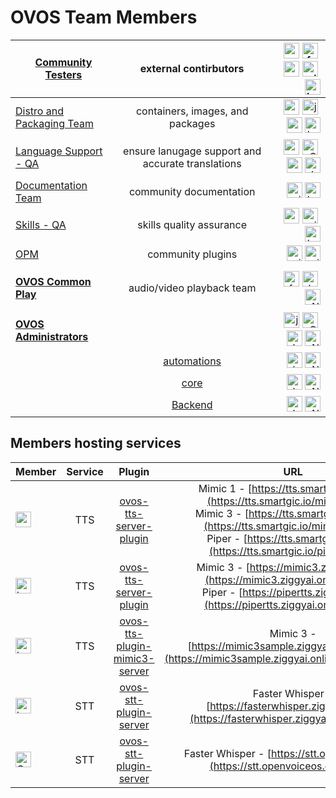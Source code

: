 # OVOS Team Members

| [Community Testers](https://github.com/orgs/OpenVoiceOS/teams/community-testers) | external contirbutors | <div><span><a href="https://github.com/goldyfruit"><img src="https://avatars.githubusercontent.com/u/614115?v=4" alt="goldyfruit" width="25" height="25"></a>&nbsp;<a href="/forslund"><img src="https://avatars.githubusercontent.com/u/804543?v=4" alt="forslund" width="25" height="25"></a>&nbsp;<a href="https://github.com/emphasize"><img src="https://avatars.githubusercontent.com/u/25036977?v=4" alt="emphasize" width="25" height="25"></a>&nbsp;<a href="https://github.com/mikejgray"><img src="https://avatars.githubusercontent.com/u/30268971?v=4" alt="mikejgray" width="25" height="25"></a>&nbsp;<a href="https://github.com/builderjer"><img src="https://avatars.githubusercontent.com/u/34875857?v=4" alt="builderjer" width="25" height="25"></a></span></div> |
|---|:---:|---:|
| [Distro and Packaging Team](https://github.com/orgs/OpenVoiceOS/teams/distro-packaging-team) | containers, images, and packages | <div><span><a href="https://github.com/goldyfruit"><img src="https://avatars.githubusercontent.com/u/614115?v=4" alt="goldyfruit" width="25" height="25"></a>&nbsp;<a href="https://github.com/j1nx"><img src="https://avatars.githubusercontent.com/u/641281?v=4" alt="j1nx" width="25" height="25"></a>&nbsp;<a href="https://github.com/emphasize"><img src="https://avatars.githubusercontent.com/u/25036977?v=4" alt="emphasize" width="25" height="25"></a>&nbsp;<a href="https://github.com/builderjer"><img src="https://avatars.githubusercontent.com/u/34875857?v=4" alt="builderjer" width="25" height="25"></a></span></div> |
| [Language Support - QA](https://github.com/orgs/OpenVoiceOS/teams/language-support-qa) | ensure lanugage support and accurate translations | <div><span><a href="https://github.com/goldyfruit"><img src="https://avatars.githubusercontent.com/u/614115?v=4" alt="goldyfruit" width="25" height="25"></a>&nbsp;<a href="https://github.com/ChanceNCounter"><img src="https://avatars.githubusercontent.com/u/2975131?v=4" alt="ChanceNCounter" width="25" height="25"></a>&nbsp;<a href="https://github.com/emphasize"><img src="https://avatars.githubusercontent.com/u/25036977?v=4" alt="emphasize" width="25" height="25"></a>&nbsp;<a href="https://github.com/JarbasAl"><img src="https://avatars.githubusercontent.com/u/33701864?v=4" alt="JarbasAl" width="25" height="25"></a></span></div> |
| [Documentation Team](https://github.com/orgs/OpenVoiceOS/teams/documentation) | community documentation | <div><span></span><a href="https://github.com/mikejgray"><img src="https://avatars.githubusercontent.com/u/30268971?v=4" alt="mikejgray" width="25" height="25"></a>&nbsp;<a href="https://github.com/builderjer"><img src="https://avatars.githubusercontent.com/u/34875857?v=4" alt="builderjer" width="25" height="25"></div> |
| [Skills - QA](https://github.com/orgs/OpenVoiceOS/teams/skills-qa) | skills quality assurance | <div><span><a href="https://github.com/emphasize"><img src="https://avatars.githubusercontent.com/u/25036977?v=4" alt="emphasize" width="25" height="25"></a>&nbsp;<a href="https://github.com/mikejgray"><img src="https://avatars.githubusercontent.com/u/30268971?v=4" alt="mikejgray" width="25" height="25"></a>&nbsp;<a href="https://github.com/builderjer"><img src="https://avatars.githubusercontent.com/u/34875857?v=4" alt="builderjer" width="25" height="25"></a></span></div> |
| [OPM](https://github.com/orgs/OpenVoiceOS/teams/opm) | community plugins | <div><span><a href="https://github.com/dscripka"><img src="https://avatars.githubusercontent.com/u/9630975?v=4" alt="mikejgray" width="25" height="25"></a>&nbsp;<a href="https://github.com/mikejgray"><img src="https://avatars.githubusercontent.com/u/30268971?v=4" alt="mikejgray" width="25" height="25"></a></span></div> |
| | |
| **[OVOS Common Play](https://github.com/orgs/OpenVoiceOS/teams/ocp)** | audio/video playback team | <div><span><a href="/forslund"><img src="https://avatars.githubusercontent.com/u/804543?v=4" alt="forslund" width="25" height="25"></a>&nbsp;<a href="https://github.com/JarbasAl"><img src="https://avatars.githubusercontent.com/u/33701864?v=4" alt="JarbasAl" width="25" height="25"></a>&nbsp;<a href="https://github.com/NeonDaniel"><img src="https://avatars.githubusercontent.com/u/34697904?v=4" alt="NeonDaniel" width="25" height="25"></a></span></div> |
| | |
| **[OVOS Administrators](https://github.com/orgs/OpenVoiceOS/teams/ovos-admins)** |  | <div><span><a href="https://github.com/j1nx"><img src="https://avatars.githubusercontent.com/u/641281?v=4" alt="j1nx" width="25" height="25"></a>&nbsp;<a href="https://github.com/ChanceNCounter"><img src="https://avatars.githubusercontent.com/u/2975131?v=4" alt="ChanceNCounter" width="25" height="25"></a>&nbsp;<a href="https://github.com/JarbasAl"><img src="https://avatars.githubusercontent.com/u/33701864?v=4" alt="JarbasAl" width="25" height="25"></a>&nbsp;<a href="https://github.com/NeonDaniel"><img src="https://avatars.githubusercontent.com/u/34697904?v=4" alt="NeonDaniel" width="25" height="25"></a></span></div> |**
| | [automations](https://github.com/orgs/OpenVoiceOS/teams/automations) | <div><span><a href="https://github.com/JarbasAl"><img src="https://avatars.githubusercontent.com/u/33701864?v=4" alt="JarbasAl" width="25" height="25"></a>&nbsp;<a href="https://github.com/NeonDaniel"><img src="https://avatars.githubusercontent.com/u/34697904?v=4" alt="NeonDaniel" width="25" height="25"></a></span></div> |
| | [core](https://github.com/orgs/OpenVoiceOS/teams/core) | <div><span><a href="https://github.com/JarbasAl"><img src="https://avatars.githubusercontent.com/u/33701864?v=4" alt="JarbasAl" width="25" height="25"></a>&nbsp;<a href="https://github.com/NeonDaniel"><img src="https://avatars.githubusercontent.com/u/34697904?v=4" alt="NeonDaniel" width="25" height="25"></a></span></div> |
| | [Backend](https://github.com/orgs/OpenVoiceOS/teams/backend) | <div><span><a href="https://github.com/JarbasAl"><img src="https://avatars.githubusercontent.com/u/33701864?v=4" alt="JarbasAl" width="25" height="25"></a>&nbsp;<a href="https://github.com/NeonDaniel"><img src="https://avatars.githubusercontent.com/u/34697904?v=4" alt="NeonDaniel" width="25" height="25"></a></span></div> |

## Members hosting services
| Member | Service | Plugin | URL |
|---|:---:|:---:|:---:|
| <div><a href="https://github.com/goldyfruit"><img src="https://avatars.githubusercontent.com/u/614115?v=4" alt="goldyfruit" width="25" height="25"></a></div> | TTS | [ovos-tts-server-plugin](https://github.com/OpenVoiceOS/ovos-tts-server-plugin) | <div>Mimic 1 - [https://tts.smartgic.io/mimic](https://tts.smartgic.io/mimic/status)</div><div>Mimic 3 - [https://tts.smartgic.io/mimic3](https://tts.smartgic.io/mimic3/status)</div><div>Piper - [https://tts.smartgic.io/piper](https://tts.smartgic.io/piper/status)</div> |
| <div><a href="https://github.com/builderjer"><img src="https://avatars.githubusercontent.com/u/34875857?v=4" alt="builderjer" width="25" height="25"></a></div> | TTS | [ovos-tts-server-plugin](https://github.com/OpenVoiceOS/ovos-tts-server-plugin) | <div>Mimic 3 - [https://mimic3.ziggyai.online](https://mimic3.ziggyai.online/status)</div><div>Piper - [https://pipertts.ziggyai.online](https://pipertts.ziggyai.online/status)</div> |
| <div><a href="https://github.com/builderjer"><img src="https://avatars.githubusercontent.com/u/34875857?v=4" alt="builderjer" width="25" height="25"></a></div> | TTS | [ovos-tts-plugin-mimic3-server](https://github.com/OpenVoiceOS/ovos-tts-plugin-mimic3-server) | Mimic 3 - [https://mimic3sample.ziggyai.online/api/tts](https://mimic3sample.ziggyai.online/api/healthcheck) |
| <div><a href="https://github.com/builderjer"><img src="https://avatars.githubusercontent.com/u/34875857?v=4" alt="builderjer" width="25" height="25"></a></div> | STT | [ovos-stt-plugin-server](https://github.com/OpenVoiceOS/ovos-stt-plugin-server) | Faster Whisper - [https://fasterwhisper.ziggyai.online](https://fasterwhisper.ziggyai.online/status) |
| <div><a href="https://github.com/OpenVoiceOS"><img src="https://avatars.githubusercontent.com/u/72275918?&v=4" alt="OVOS" width="25" height="25"></a></div> | STT | [ovos-stt-plugin-server](https://github.com/OpenVoiceOS/ovos-stt-plugin-server) | Faster Whisper - [https://stt.openvoiceos.org](https://stt.openvoiceos.org/status) |
